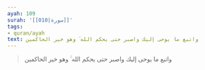 ```yaml
---
ayah: 109
surah: '[[010|سورة]]'
tags:
- quran/ayah
text: واتبع ما يوحى إليك واصبر حتى يحكم الله ۚ وهو خير الحاكمين
---
```

> واتبع ما يوحى إليك واصبر حتى يحكم الله ۚ وهو خير الحاكمين
